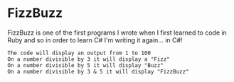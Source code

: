 # FizzBuzz

FizzBuzz is one of the first programs I wrote when I first learned to code in Ruby and so in order to learn C# I'm writing it again... in C#!

```
The code will display an output from 1 to 100
On a number divisible by 3 it will display a "Fizz"
On a number divisible by 5 it will display "Buzz"
On a number divisible by 3 & 5 it will display "FizzBuzz"
```
